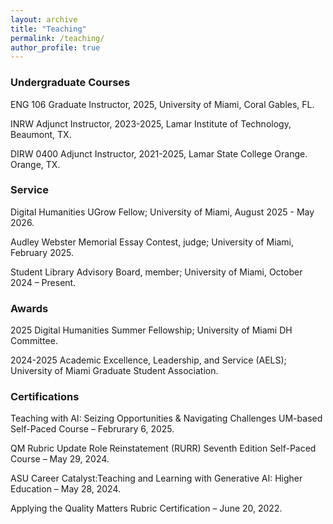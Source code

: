 ```yaml
---
layout: archive
title: "Teaching"
permalink: /teaching/
author_profile: true
---
```


### Undergraduate Courses

ENG 106 Graduate Instructor, 2025, University of Miami, Coral Gables, FL. 

INRW Adjunct Instructor, 2023-2025, Lamar Institute of Technology, Beaumont, TX.   

DIRW 0400 Adjunct Instructor, 2021-2025, Lamar State College Orange. Orange, TX.  

### Service

Digital Humanities UGrow Fellow; University of Miami, August 2025 - May 2026. 

Audley Webster Memorial Essay Contest, judge; University of Miami, February 2025.

Student Library Advisory Board, member; University of Miami, October 2024 – Present. 

### Awards 

2025 Digital Humanities Summer Fellowship; University of Miami DH Committee. 

2024-2025 Academic Excellence, Leadership, and Service (AELS); University of Miami Graduate Student Association.

### Certifications

Teaching with AI: Seizing Opportunities & Navigating Challenges UM-based Self-Paced Course – Februrary 6, 2025.

QM Rubric Update Role Reinstatement (RURR) Seventh Edition Self-Paced Course – May 29, 2024.

ASU Career Catalyst:Teaching and Learning with Generative AI: Higher Education – May 28, 2024.

Applying the Quality Matters Rubric Certification – June 20, 2022. 
